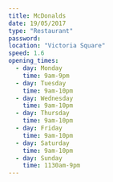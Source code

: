 ```yaml
---
title: McDonalds
date: 19/05/2017
type: "Restaurant"
password:
location: "Victoria Square"
speed: 1.6
opening_times:
  - day: Monday
    time: 9am-9pm
  - day: Tuesday
    time: 9am-10pm
  - day: Wednesday
    time: 9am-10pm
  - day: Thursday
    time: 9am-10pm
  - day: Friday
    time: 9am-10pm
  - day: Saturday
    time: 9am-10pm
  - day: Sunday
    time: 1130am-9pm
---
```

